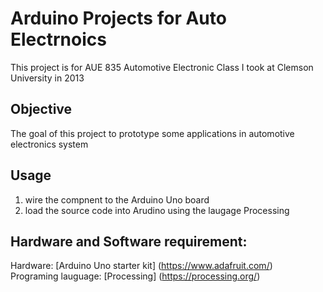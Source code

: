 # Arduino Projects for Auto Electrnoics
This project is for AUE 835 Automotive Electronic Class I took at Clemson University in 2013

## Objective
The goal of this project to prototype some applications in automotive electronics system

## Usage 
1. wire the compnent to the Arduino Uno board
2. load the source code into Arudino using the laugage Processing

## Hardware and Software requirement:
Hardware: [Arduino Uno starter kit] (https://www.adafruit.com/)    
Programing lauguage: [Processing] (https://processing.org/)
